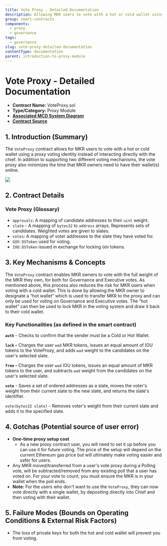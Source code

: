 ```yaml
---
title: Vote Proxy - Detailed Documentation
description: Allowing MKR users to vote with a hot or cold wallet using a proxy voting identity
group: smart-contracts
components:
  - proxy
  - governance
tags:
  - governance
slug: vote-proxy-detailed-documentation
contentType: documentation
parent: introduction-to-proxy-module
---
```


# Vote Proxy - Detailed Documentation

- **Contract Name:** VoteProxy.sol
- **Type/Category:** Proxy Module
- [**Associated MCD System Diagram**](https://github.com/makerdao/dss/wiki#system-architecture)
- [**Contract Source**](https://github.com/makerdao/vote-proxy/blob/master/src/VoteProxy.sol)

## 1. Introduction \(Summary\)

The `VoteProxy` contract allows for MKR users to vote with a hot or cold wallet using a proxy voting identity instead of interacting directly with the chief. In addition to supporting two different voting mechanisms, the vote proxy also minimizes the time that MKR owners need to have their wallet(s) online.

![](/images/documentation/pause.png)

## 2. Contract Details

### Vote Proxy \(Glossary\)

- `approvals`: A mapping of candidate addresses to their `uint` weight.
- `slate` - A mapping of `bytes32` to `address` arrays. Represents sets of candidates. Weighted votes are given to slates.
- `votes`: A mapping of voter addresses to the slate they have voted for.
- `GOV`: `DSToken` used for voting.
- `IOU`: `DSToken` issued in exchange for locking `GOV` tokens.

## 3. Key Mechanisms & Concepts

The `VoteProxy` contract enables MKR owners to vote with the full weight of the MKR they own, for both for Governance and Executive votes. As mentioned above, this process also reduces the risk for MKR users when voting with a cold wallet. This is done by allowing the MKR owner to designate a “hot wallet” which is used to transfer MKR to the proxy and can only be used for voting on Governance and Executive votes. The “hot wallet” can then be used to lock MKR in the voting system and draw it back to their cold wallet.

### Key Functionalities \(as defined in the smart contract\)

**`auth`** - Checks to confirm that the sender must be a Cold or Hot Wallet.

**`lock` -** Charges the user `wad` MKR tokens, issues an equal amount of IOU tokens to the VoteProxy, and adds `wad` weight to the candidates on the user's selected slate.

**`free` -** Charges the user `wad` IOU tokens, issues an equal amount of MKR tokens to the user, and subtracts `wad` weight from the candidates on the user's selected slate.

**`vote`** - Saves a set of ordered addresses as a slate, moves the voter's weight from their current slate to the new slate, and returns the slate's identifier.

`vote(bytes32 slate)` - Removes voter's weight from their current slate and adds it to the specified slate.

## 4. Gotchas \(Potential source of user error\)

- **One-time proxy setup cost**
  - As a new proxy contract user, you will need to set it up before you can use it for future voting. The price of the setup will depend on the current Ethereum gas price but will ultimately make voting easier and safer for users.
- Any MKR moved/transferred from a user's vote proxy during a Polling vote, will be subtracted/removed from any existing poll that a user has voted on. For your vote to count, you must ensure the MKR is in your wallet when the poll ends.
- **Note:** For the users who don't want to use the `VoteProxy`, they can now vote directly with a single wallet, by depositing directly into Chief and then voting with their wallet.

## 5. Failure Modes \(Bounds on Operating Conditions & External Risk Factors\)

- The loss of private keys for both the hot and cold wallet will prevent you from voting.
